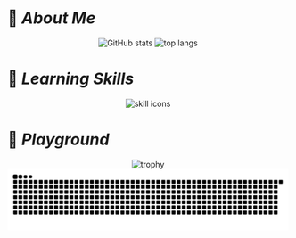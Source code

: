 # :pushpin: **_About Me_**

<p align="center">
    <img height="200px" src="https://github-readme-stats.vercel.app/api?username=mamenz752&show_icons=true&theme=neon" alt="GitHub stats">
    <img height="200px" src="https://github-readme-stats.vercel.app/api/top-langs?username=mamenz752&layout=donut&theme=neon" alt="top langs">
</p>

# :rocket: **_Learning Skills_**

<p align="center">
    <img src="https://skillicons.dev/icons?i=js,ts,react,nextjs,figma,ruby,rails,php,laravel,py&perline=5#skills" alt="skill icons">
</p>

# 🛝 **_Playground_**

<p align="center">
    <img src="https://github-profile-trophy.vercel.app/?username=mamenz752&theme=onedark" alt="trophy">
    <img src="https://raw.githubusercontent.com/mamenz752/mamenz752/output/github-contribution-grid-snake.svg" alt="snake animation">
</p>
